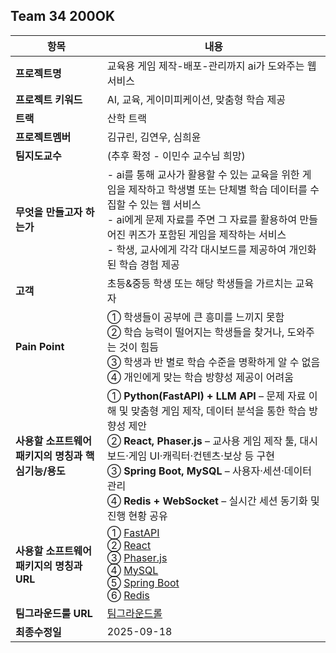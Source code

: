 ## Team 34 200OK

| 항목 | 내용 |
| --- | --- |
| **프로젝트명** | 교육용 게임 제작-배포-관리까지 ai가 도와주는 웹 서비스 |
| **프로젝트 키워드** | AI, 교육, 게이미피케이션, 맞춤형 학습 제공 |
| **트랙** | 산학 트랙 |
| **프로젝트멤버** | 김규린, 김연우, 심희윤 |
| **팀지도교수** | (추후 확정 - 이민수 교수님 희망) |
| **무엇을 만들고자 하는가** | - ai를 통해 교사가 활용할 수 있는 교육을 위한 게임을 제작하고 학생별 또는 단체별 학습 데이터를 수집할 수 있는 웹 서비스 </br>- ai에게 문제 자료를 주면 그 자료를 활용하여 만들어진 퀴즈가 포함된 게임을 제작하는 서비스 </br> - 학생, 교사에게 각각 대시보드를 제공하여 개인화된 학습 경험 제공|
| **고객** | 초등&중등 학생 또는 해당 학생들을 가르치는 교육자 |
| **Pain Point** | ① 학생들이 공부에 큰 흥미를 느끼지 못함 <br> ② 학습 능력이 떨어지는 학생들을 찾거나, 도와주는 것이 힘듬 <br> ③ 학생과 반 별로 학습 수준을 명확하게 알 수 없음 <br> ④ 개인에게 맞는 학습 방향성 제공이 어려움 |
| **사용할 소프트웨어 패키지의 명칭과 핵심기능/용도** | ① **Python(FastAPI) + LLM API** – 문제 자료 이해 및 맞춤형 게임 제작, 데이터 분석을 통한 학습 방향성 제안 <br> ② **React, Phaser.js** – 교사용 게임 제작 툴, 대시보드·게임 UI·캐릭터·컨텐츠·보상 등 구현 <br> ③ **Spring Boot, MySQL** – 사용자·세션·데이터 관리 <br> ④ **Redis + WebSocket** – 실시간 세션 동기화 및 진행 현황 공유
| **사용할 소프트웨어 패키지의 명칭과 URL** | ① [FastAPI](https://fastapi.tiangolo.com/ko/) <br> ② [React](https://ko.react.dev/) <br> ③ [Phaser.js](https://phaser.io/) <br> ④ [MySQL](https://www.mysql.com) <br> ⑤ [Spring Boot](https://spring.io/projects/spring-boot) <br> ⑥ [Redis](https://redis.io/) |
| **팀그라운드룰 URL** |[팀그라운드롤](https://github.com/capston-organization/2025-start-200OK/blob/main/GroundRule.MD)|
| **최종수정일** | 2025-09-18 |
